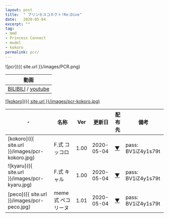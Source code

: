 ```yaml
---
layout: post
title:  " プリンセスコネクト!Re:Dive"
date:   2020-05-04
excerpt: ""
tag:
- mmd
- Princess Connect
- model
- kokoro
permalink: pcr/
---
```


![pcr]({{ site.url }}/images/PCR.png)

|動画|
|---|
|[BILIBILI](https://www.bilibili.com/video/BV1iZ4y1s79t/) / [youtube](https://youtu.be/st-bW4whusQ)|


[![kokoro]({{ site.url }}/images/pcr-kokoro.jpg)](https://bowlroll.net/file/225182)

|-| 名称 | Ver | 更新日 | 配布先 | 備考 |
|---|---|---|---|---|---|
|[kokoro]({{ site.url }}/images/pcr-kokoro.jpg)| F.式 コッコロ | 1.00 | 2020-05-04 | [▼](https://bowlroll.net/file/225182) | pass: BV1iZ4y1s79t |
|![kyaru]({{ site.url }}/images/pcr-kyaru.jpg)| F.式 キャル | 1.00 | 2020-05-04 | [▼](https://bowlroll.net/file/225177) | pass: BV1iZ4y1s79t |
|[peco]({{ site.url }}/images/pcr-peco.jpg)| meme式 ペコリーヌ | 1.01 | 2020-05-04 | [▼](https://bowlroll.net/file/225183) | pass: BV1iZ4y1s79t |
